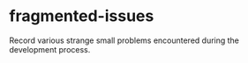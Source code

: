 # fragmented-issues
Record various strange small problems encountered during the development process.
